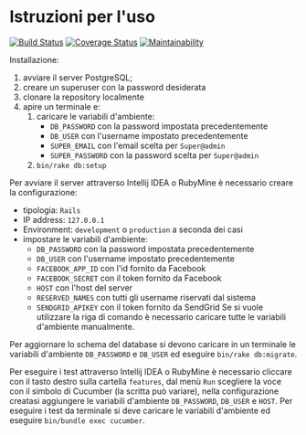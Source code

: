# Istruzioni per l'uso
[![Build Status](https://travis-ci.org/aserpi/Tesi.svg?branch=development)](https://travis-ci.org/aserpi/Tesi)
[![Coverage Status](https://coveralls.io/repos/github/aserpi/Tesi/badge.svg?branch=development)](https://coveralls.io/github/aserpi/Tesi?branch=development)
[![Maintainability](https://api.codeclimate.com/v1/badges/beab3c583232e7da96d9/maintainability)](https://codeclimate.com/github/aserpi/Tesi/maintainability)

Installazione:
1. avviare il server PostgreSQL;
2. creare un superuser con la password desiderata
3. clonare la repository localmente
4. apire un terminale e:
   1. caricare le variabili d'ambiente:
       * `DB_PASSWORD` con la password impostata precedentemente
       * `DB_USER` con l'username impostato precedentemente
       * `SUPER_EMAIL` con l'email scelta per `Super@admin`
       * `SUPER_PASSWORD` con la password scelta per `Super@admin`
   2. `bin/rake db:setup`

Per avviare il server attraverso Intellij IDEA o RubyMine è necessario creare la configurazione:
   * tipologia: `Rails`
   * IP address: `127.0.0.1`
   * Environment: `development` o `production` a seconda dei casi
   * impostare le variabili d'ambiente:
       * `DB_PASSWORD` con la password impostata precedentemente
       * `DB_USER` con l'username impostato precedentemente
       * `FACEBOOK_APP_ID` con l'id fornito da Facebook
       * `FACEBOOK_SECRET` con il token fornito da Facebook
       * `HOST` con l'host del server
       * `RESERVED_NAMES` con tutti gli username riservati dal sistema
       * `SENDGRID_APIKEY` con il token fornito da SendGrid
Se si vuole utilizzare la riga di comando è necessario caricare tutte le variabili d'ambiente
manualmente.


Per aggiornare lo schema del database si devono caricare in un terminale le variabili d'ambiente
`DB_PASSWORD` e `DB_USER` ed eseguire `bin/rake db:migrate`.

Per eseguire i test attraverso Intellij IDEA o RubyMine è necessario cliccare con il tasto destro
sulla cartella `features`, dal menù `Run` scegliere la voce con il simbolo di Cucumber
(la scritta può variare), nella configurazione creatasi aggiungere le variabili d'ambiente
`DB_PASSWORD`, `DB_USER` e `HOST`.
Per eseguire i test da terminale si deve caricare le variabili d'ambiente ed eseguire `bin/bundle exec cucumber`.
